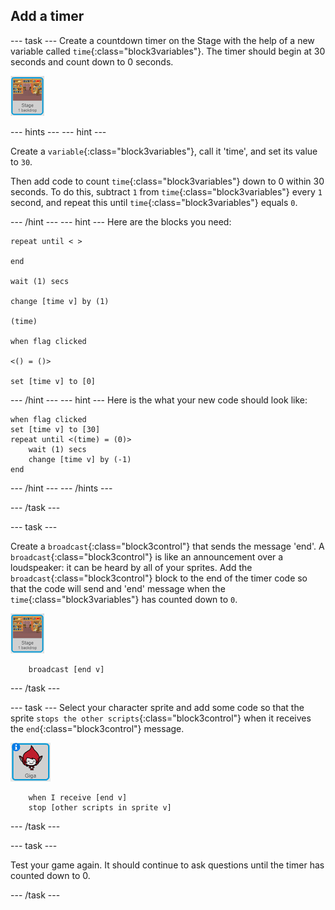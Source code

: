 ## Add a timer

--- task ---
Create a countdown timer on the Stage with the help of a new variable called `time`{:class="block3variables"}. The timer should begin at 30 seconds and count down to 0 seconds.

![Stage sprite](images/stage-sprite.png)

--- hints ---
--- hint ---

Create a `variable`{:class="block3variables"}, call it 'time', and set its value to `30`.

Then add code to count `time`{:class="block3variables"} down to 0 within 30 seconds. To do this, subtract `1` from `time`{:class="block3variables"} every `1` second, and repeat this until `time`{:class="block3variables"} equals `0`.

--- /hint ---
--- hint ---
Here are the blocks you need:

```blocks3
repeat until < >

end

wait (1) secs

change [time v] by (1)

(time)

when flag clicked

<() = ()>

set [time v] to [0]
```
--- /hint ---
--- hint ---
Here is the what your new code should look like:
```blocks3
when flag clicked
set [time v] to [30]
repeat until <(time) = (0)>
    wait (1) secs
    change [time v] by (-1)
end
```
--- /hint ---
--- /hints ---

--- /task ---

--- task ---

Create a `broadcast`{:class="block3control"} that sends the message 'end'. A `broadcast`{:class="block3control"} is like an announcement over a loudspeaker: it can be heard by all of your sprites. Add the `broadcast`{:class="block3control"} block to the end of the timer code so that the code will send and 'end' message when the `time`{:class="block3variables"} has counted down to `0`.

![Stage sprite](images/stage-sprite.png)

```blocks3
    broadcast [end v]
```
--- /task ---

--- task ---
Select your character sprite and add some code so that the sprite `stops the other scripts`{:class="block3control"} when it receives the `end`{:class="block3control"} message.

![Giga sprite](images/giga-sprite.png)

```blocks3
    when I receive [end v]
    stop [other scripts in sprite v]
```
--- /task ---

--- task ---

Test your game again. It should continue to ask questions until the timer has counted down to 0.

--- /task ---
